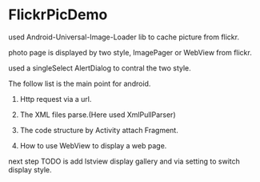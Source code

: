 FlickrPicDemo
=============
used Android-Universal-Image-Loader lib to cache picture from flickr.

photo page is displayed by two style, ImagePager or WebView from flickr.

used a singleSelect AlertDialog to contral the two style.

The follow list is the main point for android.

1. Http request via a url.

2. The XML files parse.(Here used XmlPullParser)

3. The code structure by Activity attach Fragment.

4. How to use WebView to display a web page.

next step TODO is add lstview display gallery and via setting to switch display style.
